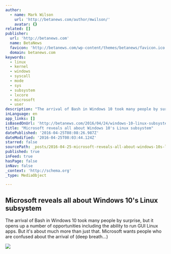 ```yaml
---
author:
  - name: Mark Wilson
    url: 'http://betanews.com/author/mwilson/'
    avatar: {}
related: []
publisher:
  url: 'http://betanews.com'
  name: BetaNews
  favicon: 'http://betanews.com/wp-content/themes/betanews/favicon.ico'
  domain: betanews.com
keywords:
  - linux
  - kernel
  - windows
  - syscall
  - mode
  - sys
  - subsystem
  - lxcore
  - microsoft
  - user
description: "The arrival of Bash in Windows 10 took many people by surprise, but it opens up a number of opportunities including the ability to run GUI Linux apps. But it's about much more than just that. Microsoft wants people who are confused about the arrival of (deep breath...)"
inLanguage: en
app_links: []
isBasedOnUrl: 'http://betanews.com/2016/04/24/windows-10-linux-subsystem/'
title: "Microsoft reveals all about Windows 10's Linux subsystem"
datePublished: '2016-04-25T08:08:26.987Z'
dateModified: '2016-04-25T08:03:44.124Z'
starred: false
sourcePath: _posts/2016-04-25-microsoft-reveals-all-about-windows-10s-linux-subsystem.md
published: true
inFeed: true
hasPage: false
inNav: false
_context: 'http://schema.org'
_type: MediaObject

---
```

<article style=""><h1>Microsoft reveals all about Windows 10's Linux subsystem</h1><p>The arrival of Bash in Windows 10 took many people by surprise, but it opens up a number of opportunities including the ability to run GUI Linux apps. But it's about much more than just that. Microsoft wants people who are confused about the arrival of (deep breath...)</p><img src="http://betanews.com/wp-content/uploads/2016/02/Windows-10-key-e1459357551216.jpg" /></article>